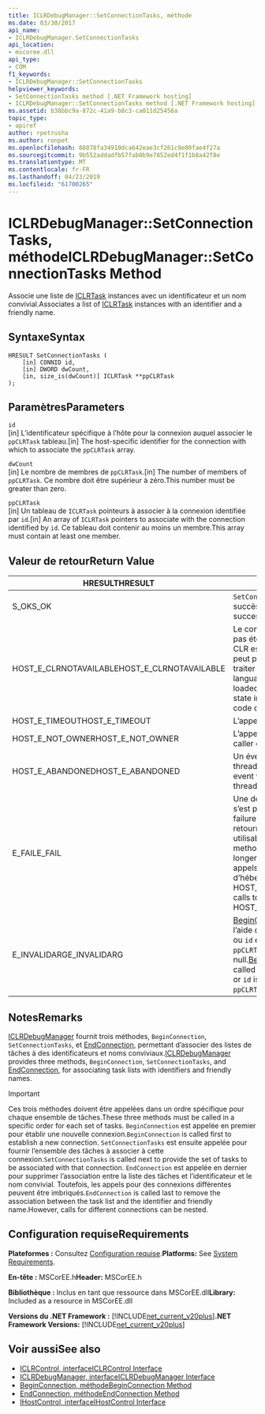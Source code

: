 ```yaml
---
title: ICLRDebugManager::SetConnectionTasks, méthode
ms.date: 03/30/2017
api_name:
- ICLRDebugManager.SetConnectionTasks
api_location:
- mscoree.dll
api_type:
- COM
f1_keywords:
- ICLRDebugManager::SetConnectionTasks
helpviewer_keywords:
- SetConnectionTasks method [.NET Framework hosting]
- ICLRDebugManager::SetConnectionTasks method [.NET Framework hosting]
ms.assetid: b38bbc9a-872c-41a9-b8c3-ca011d25456a
topic_type:
- apiref
author: rpetrusha
ms.author: ronpet
ms.openlocfilehash: 88078fa34910dca642eae3cf261c9e00fae4f27a
ms.sourcegitcommit: 9b552addadfb57fab0b9e7852ed4f1f1b8a42f8e
ms.translationtype: MT
ms.contentlocale: fr-FR
ms.lasthandoff: 04/23/2019
ms.locfileid: "61700265"
---
```

# <a name="iclrdebugmanagersetconnectiontasks-method"></a><span data-ttu-id="ae7be-102">ICLRDebugManager::SetConnectionTasks, méthode</span><span class="sxs-lookup"><span data-stu-id="ae7be-102">ICLRDebugManager::SetConnectionTasks Method</span></span>
<span data-ttu-id="ae7be-103">Associe une liste de [ICLRTask](../../../../docs/framework/unmanaged-api/hosting/iclrtask-interface.md) instances avec un identificateur et un nom convivial.</span><span class="sxs-lookup"><span data-stu-id="ae7be-103">Associates a list of [ICLRTask](../../../../docs/framework/unmanaged-api/hosting/iclrtask-interface.md) instances with an identifier and a friendly name.</span></span>  
  
## <a name="syntax"></a><span data-ttu-id="ae7be-104">Syntaxe</span><span class="sxs-lookup"><span data-stu-id="ae7be-104">Syntax</span></span>  
  
```  
HRESULT SetConnectionTasks (  
    [in] CONNID id,  
    [in] DWORD dwCount,  
    [in, size_is(dwCount)] ICLRTask **ppCLRTask  
);  
```  
  
## <a name="parameters"></a><span data-ttu-id="ae7be-105">Paramètres</span><span class="sxs-lookup"><span data-stu-id="ae7be-105">Parameters</span></span>  
 `id`  
 <span data-ttu-id="ae7be-106">[in] L’identificateur spécifique à l’hôte pour la connexion auquel associer le `ppCLRTask` tableau.</span><span class="sxs-lookup"><span data-stu-id="ae7be-106">[in] The host-specific identifier for the connection with which to associate the `ppCLRTask` array.</span></span>  
  
 `dwCount`  
 <span data-ttu-id="ae7be-107">[in] Le nombre de membres de `ppCLRTask`.</span><span class="sxs-lookup"><span data-stu-id="ae7be-107">[in] The number of members of `ppCLRTask`.</span></span> <span data-ttu-id="ae7be-108">Ce nombre doit être supérieur à zéro.</span><span class="sxs-lookup"><span data-stu-id="ae7be-108">This number must be greater than zero.</span></span>  
  
 `ppCLRTask`  
 <span data-ttu-id="ae7be-109">[in] Un tableau de `ICLRTask` pointeurs à associer à la connexion identifiée par `id`.</span><span class="sxs-lookup"><span data-stu-id="ae7be-109">[in] An array of `ICLRTask` pointers to associate with the connection identified by `id`.</span></span> <span data-ttu-id="ae7be-110">Ce tableau doit contenir au moins un membre.</span><span class="sxs-lookup"><span data-stu-id="ae7be-110">This array must contain at least one member.</span></span>  
  
## <a name="return-value"></a><span data-ttu-id="ae7be-111">Valeur de retour</span><span class="sxs-lookup"><span data-stu-id="ae7be-111">Return Value</span></span>  
  
|<span data-ttu-id="ae7be-112">HRESULT</span><span class="sxs-lookup"><span data-stu-id="ae7be-112">HRESULT</span></span>|<span data-ttu-id="ae7be-113">Description</span><span class="sxs-lookup"><span data-stu-id="ae7be-113">Description</span></span>|  
|-------------|-----------------|  
|<span data-ttu-id="ae7be-114">S_OK</span><span class="sxs-lookup"><span data-stu-id="ae7be-114">S_OK</span></span>|<span data-ttu-id="ae7be-115">`SetConnectionTasks` retourné avec succès.</span><span class="sxs-lookup"><span data-stu-id="ae7be-115">`SetConnectionTasks` returned successfully.</span></span>|  
|<span data-ttu-id="ae7be-116">HOST_E_CLRNOTAVAILABLE</span><span class="sxs-lookup"><span data-stu-id="ae7be-116">HOST_E_CLRNOTAVAILABLE</span></span>|<span data-ttu-id="ae7be-117">Le common language runtime (CLR) n’a pas été chargé dans un processus ou le CLR est dans un état dans lequel il ne peut pas exécuter le code managé ou traiter l’appel avec succès.</span><span class="sxs-lookup"><span data-stu-id="ae7be-117">The common language runtime (CLR) has not been loaded into a process, or the CLR is in a state in which it cannot run managed code or process the call successfully.</span></span>|  
|<span data-ttu-id="ae7be-118">HOST_E_TIMEOUT</span><span class="sxs-lookup"><span data-stu-id="ae7be-118">HOST_E_TIMEOUT</span></span>|<span data-ttu-id="ae7be-119">L’appel a expiré.</span><span class="sxs-lookup"><span data-stu-id="ae7be-119">The call timed out.</span></span>|  
|<span data-ttu-id="ae7be-120">HOST_E_NOT_OWNER</span><span class="sxs-lookup"><span data-stu-id="ae7be-120">HOST_E_NOT_OWNER</span></span>|<span data-ttu-id="ae7be-121">L’appelant ne possède pas le verrou.</span><span class="sxs-lookup"><span data-stu-id="ae7be-121">The caller does not own the lock.</span></span>|  
|<span data-ttu-id="ae7be-122">HOST_E_ABANDONED</span><span class="sxs-lookup"><span data-stu-id="ae7be-122">HOST_E_ABANDONED</span></span>|<span data-ttu-id="ae7be-123">Un événement a été annulé alors qu’un thread bloqué ou Fibre l’attendait.</span><span class="sxs-lookup"><span data-stu-id="ae7be-123">An event was canceled while a blocked thread or fiber was waiting on it.</span></span>|  
|<span data-ttu-id="ae7be-124">E_FAIL</span><span class="sxs-lookup"><span data-stu-id="ae7be-124">E_FAIL</span></span>|<span data-ttu-id="ae7be-125">Une défaillance catastrophique inconnue s’est produite.</span><span class="sxs-lookup"><span data-stu-id="ae7be-125">An unknown catastrophic failure occurred.</span></span> <span data-ttu-id="ae7be-126">Une fois une méthode retourne E_FAIL, le CLR n’est plus utilisable au sein du processus.</span><span class="sxs-lookup"><span data-stu-id="ae7be-126">After a method returns E_FAIL, the CLR is no longer usable within the process.</span></span> <span data-ttu-id="ae7be-127">Les appels suivants aux méthodes d’hébergement retournent HOST_E_CLRNOTAVAILABLE.</span><span class="sxs-lookup"><span data-stu-id="ae7be-127">Subsequent calls to hosting methods return HOST_E_CLRNOTAVAILABLE.</span></span>|  
|<span data-ttu-id="ae7be-128">E_INVALIDARG</span><span class="sxs-lookup"><span data-stu-id="ae7be-128">E_INVALIDARG</span></span>|<span data-ttu-id="ae7be-129">[BeginConnection](../../../../docs/framework/unmanaged-api/hosting/iclrdebugmanager-beginconnection-method.md) n’a pas été appelé à l’aide de cette valeur de `id`, ou `dwCount` ou `id` est zéro, ou l’un des éléments de `ppCLRTask` a la valeur null.</span><span class="sxs-lookup"><span data-stu-id="ae7be-129">[BeginConnection](../../../../docs/framework/unmanaged-api/hosting/iclrdebugmanager-beginconnection-method.md) has not been called using this value of `id`, or `dwCount` or `id` is zero, or one of the elements of `ppCLRTask` is null.</span></span>|  
  
## <a name="remarks"></a><span data-ttu-id="ae7be-130">Notes</span><span class="sxs-lookup"><span data-stu-id="ae7be-130">Remarks</span></span>  
 <span data-ttu-id="ae7be-131">[ICLRDebugManager](../../../../docs/framework/unmanaged-api/hosting/iclrdebugmanager-interface.md) fournit trois méthodes, `BeginConnection`, `SetConnectionTasks`, et [EndConnection](../../../../docs/framework/unmanaged-api/hosting/iclrdebugmanager-endconnection-method.md), permettant d’associer des listes de tâches à des identificateurs et noms conviviaux.</span><span class="sxs-lookup"><span data-stu-id="ae7be-131">[ICLRDebugManager](../../../../docs/framework/unmanaged-api/hosting/iclrdebugmanager-interface.md) provides three methods, `BeginConnection`, `SetConnectionTasks`, and [EndConnection](../../../../docs/framework/unmanaged-api/hosting/iclrdebugmanager-endconnection-method.md), for associating task lists with identifiers and friendly names.</span></span>  
  
> [!IMPORTANT]
>  <span data-ttu-id="ae7be-132">Ces trois méthodes doivent être appelées dans un ordre spécifique pour chaque ensemble de tâches.</span><span class="sxs-lookup"><span data-stu-id="ae7be-132">These three methods must be called in a specific order for each set of tasks.</span></span> <span data-ttu-id="ae7be-133">`BeginConnection` est appelée en premier pour établir une nouvelle connexion.</span><span class="sxs-lookup"><span data-stu-id="ae7be-133">`BeginConnection` is called first to establish a new connection.</span></span> <span data-ttu-id="ae7be-134">`SetConnectionTasks` est ensuite appelée pour fournir l’ensemble des tâches à associer à cette connexion.</span><span class="sxs-lookup"><span data-stu-id="ae7be-134">`SetConnectionTasks` is called next to provide the set of tasks to be associated with that connection.</span></span> <span data-ttu-id="ae7be-135">`EndConnection` est appelée en dernier pour supprimer l’association entre la liste des tâches et l’identificateur et le nom convivial. Toutefois, les appels pour des connexions différentes peuvent être imbriqués.</span><span class="sxs-lookup"><span data-stu-id="ae7be-135">`EndConnection` is called last to remove the association between the task list and the identifier and friendly name.However, calls for different connections can be nested.</span></span>  
  
## <a name="requirements"></a><span data-ttu-id="ae7be-136">Configuration requise</span><span class="sxs-lookup"><span data-stu-id="ae7be-136">Requirements</span></span>  
 <span data-ttu-id="ae7be-137">**Plateformes :** Consultez [Configuration requise](../../../../docs/framework/get-started/system-requirements.md).</span><span class="sxs-lookup"><span data-stu-id="ae7be-137">**Platforms:** See [System Requirements](../../../../docs/framework/get-started/system-requirements.md).</span></span>  
  
 <span data-ttu-id="ae7be-138">**En-tête :** MSCorEE.h</span><span class="sxs-lookup"><span data-stu-id="ae7be-138">**Header:** MSCorEE.h</span></span>  
  
 <span data-ttu-id="ae7be-139">**Bibliothèque :** Inclus en tant que ressource dans MSCorEE.dll</span><span class="sxs-lookup"><span data-stu-id="ae7be-139">**Library:** Included as a resource in MSCorEE.dll</span></span>  
  
 <span data-ttu-id="ae7be-140">**Versions du .NET Framework :** [!INCLUDE[net_current_v20plus](../../../../includes/net-current-v20plus-md.md)]</span><span class="sxs-lookup"><span data-stu-id="ae7be-140">**.NET Framework Versions:** [!INCLUDE[net_current_v20plus](../../../../includes/net-current-v20plus-md.md)]</span></span>  
  
## <a name="see-also"></a><span data-ttu-id="ae7be-141">Voir aussi</span><span class="sxs-lookup"><span data-stu-id="ae7be-141">See also</span></span>

- [<span data-ttu-id="ae7be-142">ICLRControl, interface</span><span class="sxs-lookup"><span data-stu-id="ae7be-142">ICLRControl Interface</span></span>](../../../../docs/framework/unmanaged-api/hosting/iclrcontrol-interface.md)
- [<span data-ttu-id="ae7be-143">ICLRDebugManager, interface</span><span class="sxs-lookup"><span data-stu-id="ae7be-143">ICLRDebugManager Interface</span></span>](../../../../docs/framework/unmanaged-api/hosting/iclrdebugmanager-interface.md)
- [<span data-ttu-id="ae7be-144">BeginConnection, méthode</span><span class="sxs-lookup"><span data-stu-id="ae7be-144">BeginConnection Method</span></span>](../../../../docs/framework/unmanaged-api/hosting/iclrdebugmanager-beginconnection-method.md)
- [<span data-ttu-id="ae7be-145">EndConnection, méthode</span><span class="sxs-lookup"><span data-stu-id="ae7be-145">EndConnection Method</span></span>](../../../../docs/framework/unmanaged-api/hosting/iclrdebugmanager-endconnection-method.md)
- [<span data-ttu-id="ae7be-146">IHostControl, interface</span><span class="sxs-lookup"><span data-stu-id="ae7be-146">IHostControl Interface</span></span>](../../../../docs/framework/unmanaged-api/hosting/ihostcontrol-interface.md)
